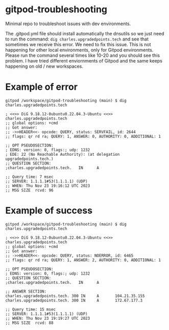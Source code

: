 # gitpod-troubleshooting
Minimal repo to troubleshoot issues with dev environments.

The .gitpod.yml file should install automatically the dnsutils so we just need to run the command: `dig charles.upgradedpoints.tech` and see that sometimes we receive this error. We need to fix this issue. This is not happening for other local environments, only for Gitpod environments. Please run the command several times like 10-20 and you should see this problem. I have tried different enviornments of Gitpod and the same keeps happening on old / new workspaces.

# Example of error

```
gitpod /workspace/gitpod-troubleshooting (main) $ dig charles.upgradedpoints.tech

; <<>> DiG 9.18.12-0ubuntu0.22.04.3-Ubuntu <<>> charles.upgradedpoints.tech
;; global options: +cmd
;; Got answer:
;; ->>HEADER<<- opcode: QUERY, status: SERVFAIL, id: 2644
;; flags: qr rd ra; QUERY: 1, ANSWER: 0, AUTHORITY: 0, ADDITIONAL: 1

;; OPT PSEUDOSECTION:
; EDNS: version: 0, flags:; udp: 1232
; EDE: 22 (No Reachable Authority): (at delegation upgradedpoints.tech.)
;; QUESTION SECTION:
;charles.upgradedpoints.tech.   IN      A

;; Query time: 7 msec
;; SERVER: 1.1.1.1#53(1.1.1.1) (UDP)
;; WHEN: Thu Nov 23 19:16:12 UTC 2023
;; MSG SIZE  rcvd: 96
```

# Example of success

```
gitpod /workspace/gitpod-troubleshooting (main) $ dig charles.upgradedpoints.tech

; <<>> DiG 9.18.12-0ubuntu0.22.04.3-Ubuntu <<>> charles.upgradedpoints.tech
;; global options: +cmd
;; Got answer:
;; ->>HEADER<<- opcode: QUERY, status: NOERROR, id: 6465
;; flags: qr rd ra; QUERY: 1, ANSWER: 2, AUTHORITY: 0, ADDITIONAL: 1

;; OPT PSEUDOSECTION:
; EDNS: version: 0, flags:; udp: 1232
;; QUESTION SECTION:
;charles.upgradedpoints.tech.   IN      A

;; ANSWER SECTION:
charles.upgradedpoints.tech. 300 IN     A       104.21.35.155
charles.upgradedpoints.tech. 300 IN     A       172.67.177.3

;; Query time: 15 msec
;; SERVER: 1.1.1.1#53(1.1.1.1) (UDP)
;; WHEN: Thu Nov 23 19:19:27 UTC 2023
;; MSG SIZE  rcvd: 88
```